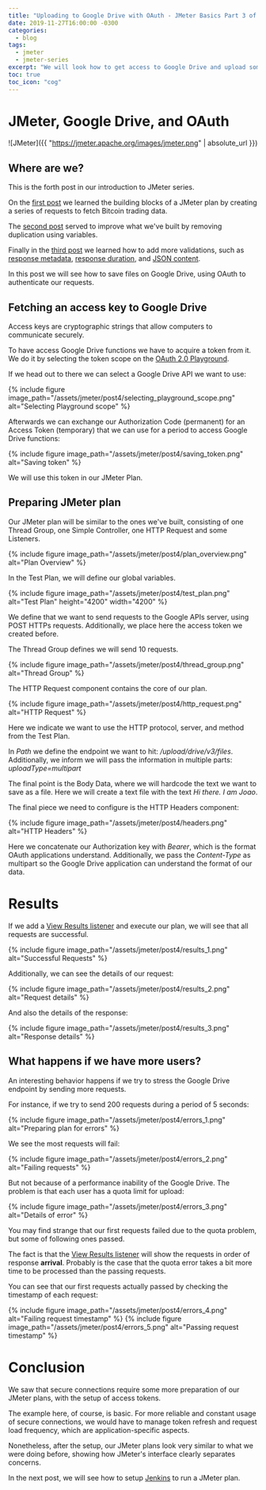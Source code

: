 ```yaml
---
title: "Uploading to Google Drive with OAuth - JMeter Basics Part 3 of 4"
date: 2019-11-27T16:00:00 -0300
categories:
  - blog
tags:
  - jmeter
  - jmeter-series
excerpt: "We will look how to get access to Google Drive and upload some text as a file"
toc: true
toc_icon: "cog"
---
```


# JMeter, Google Drive, and OAuth

![JMeter]({{ "https://jmeter.apache.org/images/jmeter.png" | absolute_url }})

## Where are we?

This is the forth post in our introduction to JMeter series.

On the [first post](http://thatsabug.com//blog/jmeter_1-jmeter_basics/) we learned the building blocks of a JMeter plan by creating a series of requests to fetch Bitcoin trading data.

The [second post](http://thatsabug.com//blog/jmeter_2/) served to improve what we've built by removing duplication using variables.

Finally in the [third post](http://thatsabug.com//blog/jmeter_3/) we learned how to add more validations, such as [response metadata](http://thatsabug.com//blog/jmeter_3/#response-assertion), [response duration](http://thatsabug.com//blog/jmeter_3/#duration-assertion), and [JSON content](http://thatsabug.com//blog/jmeter_3/#json-assertion).

In this post we will see how to save files on Google Drive, using OAuth to authenticate our requests.

## Fetching an access key to Google Drive

Access keys are cryptographic strings that allow computers to communicate securely.

To have access Google Drive functions we have to acquire a token from it. We do it by selecting the token scope on the [OAuth 2.0 Playground](https://developers.google.com/oauthplayground).

If we head out to there we can select a Google Drive API we want to use:

{% include figure image_path="/assets/jmeter/post4/selecting_playground_scope.png" alt="Selecting Playground scope" %}

Afterwards we can exchange our Authorization Code (permanent) for an Access Token (temporary) that we can use for a period to access Google Drive functions:

{% include figure image_path="/assets/jmeter/post4/saving_token.png" alt="Saving token" %}

We will use this token in our JMeter Plan.

## Preparing JMeter plan

Our JMeter plan will be similar to the ones we've built, consisting of one Thread Group, one Simple Controller, one HTTP Request and some Listeners.

{% include figure image_path="/assets/jmeter/post4/plan_overview.png" alt="Plan Overview" %}

In the Test Plan, we will define our global variables.

{% include figure image_path="/assets/jmeter/post4/test_plan.png" alt="Test Plan"  height="4200" width="4200" %}

We define that we want to send requests to the Google APIs server, using POST HTTPs requests. Additionally, we place here the access token we created before.

The Thread Group defines we will send 10 requests.

{% include figure image_path="/assets/jmeter/post4/thread_group.png" alt="Thread Group" %}

The HTTP Request component contains the core of our plan.

{% include figure image_path="/assets/jmeter/post4/http_request.png" alt="HTTP Request" %}

Here we indicate we want to use the HTTP protocol, server, and method from the Test Plan.

In _Path_ we define the endpoint we want to hit: _/upload/drive/v3/files_. Additionally, we inform we will pass the information in multiple parts: _uploadType=multipart_

The final point is the Body Data, where we will hardcode the text we want to save as a file. Here we will create a text file with the text _Hi there. I am Joao_.

The final piece we need to configure is the HTTP Headers component:

{% include figure image_path="/assets/jmeter/post4/headers.png" alt="HTTP Headers" %}

Here we concatenate our Authorization key with _Bearer_, which is the format OAuth applications understand. Additionally, we pass the _Content-Type_ as multipart so the Google Drive application can understand the format of our data.

# Results


If we add a [View Results listener](http://thatsabug.com/blog/jmeter_1-jmeter_basics/#listeners-reporting-results) and execute our plan, we will see that all requests are successful.

{% include figure image_path="/assets/jmeter/post4/results_1.png" alt="Successful Requests" %}

Additionally, we can see the details of our request:

{% include figure image_path="/assets/jmeter/post4/results_2.png" alt="Request details" %}

And also the details of the response:

{% include figure image_path="/assets/jmeter/post4/results_3.png" alt="Response details" %}

## What happens if we have more users?

An interesting behavior happens if we try to stress the Google Drive endpoint by sending more requests.

For instance, if we try to send 200 requests during a period of 5 seconds:

{% include figure image_path="/assets/jmeter/post4/errors_1.png" alt="Preparing plan for errors" %}

We see the most requests will fail:

{% include figure image_path="/assets/jmeter/post4/errors_2.png" alt="Failing requests" %}

But not because of a performance inability of the Google Drive. The problem is that each user has a quota
limit for upload:

{% include figure image_path="/assets/jmeter/post4/errors_3.png" alt="Details of error" %}

You may find strange that our first requests failed due to the quota problem, but some of following ones passed.

The fact is that the [View Results listener](http://thatsabug.com/blog/jmeter_1-jmeter_basics/#listeners-reporting-results) will show the requests in order of response **arrival**. Probably is the case that the quota error takes a bit more time to be processed than the passing requests.

You can see that our first requests actually passed by checking the timestamp of each request:

{% include figure image_path="/assets/jmeter/post4/errors_4.png" alt="Failing request timestamp" %}
{% include figure image_path="/assets/jmeter/post4/errors_5.png" alt="Passing request timestamp" %}

# Conclusion

We saw that secure connections require some more preparation of our JMeter plans, with the setup of access tokens.

The example here, of course, is basic. For more reliable and constant usage of secure connections, we would have to manage token refresh and request load frequency, which are application-specific aspects.

Nonetheless, after the setup, our JMeter plans look very similar to what we were doing before, showing how JMeter's interface clearly separates concerns.

In the next post, we will see how to setup [Jenkins](https://jenkins.io/) to run a JMeter plan.

